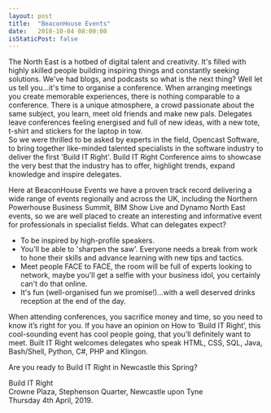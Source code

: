 ```yaml
---
layout: post
title:  "BeaconHouse Events"
date:   2018-10-04 08:00:00
isStaticPost: false
---
```

The North East is a hotbed of digital talent and creativity. It's filled with highly skilled people building inspiring things and constantly seeking solutions. We've had blogs, and podcasts so what is the next thing?
  Well let us tell you…it's time to organise a conference. When arranging meetings you create memorable experiences, there is nothing comparable to a conference. There is a unique atmosphere, a crowd passionate about the same subject, you learn, meet old friends and make new pals. Delegates leave conferences feeling energised and full of new ideas, with a new tote, t-shirt and stickers for the laptop in tow.   
  So we were thrilled to be asked by experts in the field, Opencast Software, to bring together like-minded talented specialists in the software industry to deliver the first 'Build IT Right'. 
  Build IT Right Conference aims to showcase the very best that the industry has to offer, highlight trends, expand knowledge and inspire delegates. 

Here at BeaconHouse Events we have a proven track record delivering a wide range of events regionally and across the UK, including the Northern Powerhouse Business Summit, BIM Show Live and Dynamo North East events, so we are well placed to create an interesting and informative event for professionals in specialist fields. 
What can delegates expect?

* To be inspired by high-profile speakers.
* You'll be able to 'sharpen the saw'. Everyone needs a break from work to hone their skills and advance learning with new tips and tactics.
* Meet people FACE to FACE, the room will be full of experts looking to network, maybe you'll get a selfie with your business idol, you certainly can't do that online. 
* It's fun (well-organised fun we promise!)…with a well deserved drinks reception at the end of the day.

When attending conferences, you sacrifice money and time, so you need to know it’s right for you. If you have an opinion on How to ‘Build IT Right’, this cool-sounding event has cool people going, that you’ll definitely want to meet. Built IT Right welcomes delegates who speak HTML, CSS, SQL, Java, Bash/Shell, Python, C#, PHP and Klingon.  

Are you ready to Build IT Right in Newcastle this Spring? 

Build IT Right  
Crowne Plaza, Stephenson Quarter, Newcastle upon Tyne  
Thursday 4th April, 2019. 